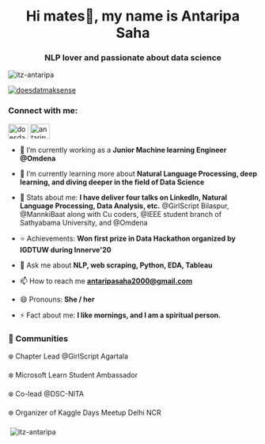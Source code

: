 <h1 align="center">Hi mates👋, my name is Antaripa Saha</h1>
<h3 align="center">NLP lover and passionate about data science</h3>

<p align="left"> <img src="https://komarev.com/ghpvc/?username=itz-antaripa&label=Profile%20views&color=0e75b6&style=flat" alt="itz-antaripa" /> </p>
<p align="left"> <a href="https://twitter.com/doesdatmaksense" target="blank"><img src="https://img.shields.io/twitter/follow/doesdatmaksense?logo=twitter&style=for-the-badge" alt="doesdatmaksense" /></a> </p>

<h3 align="left">Connect with me:</h3>
<p align="left">
<a href="https://twitter.com/doesdatmaksense" target="blank"><img align="center" src="https://cdn.jsdelivr.net/npm/simple-icons@3.0.1/icons/twitter.svg" alt="doesdatmaksense" height="30" width="40" /></a>
<a href="https://linkedin.com/in/antaripa saha" target="blank"><img align="center" src="https://cdn.jsdelivr.net/npm/simple-icons@3.0.1/icons/linkedin.svg" alt="antaripa saha" height="30" width="40" /></a>
</p>

- 🔭 I’m currently working as a **Junior Machine learning Engineer @Omdena**

- 🌱 I’m currently learning more about **Natural Language Processing, deep learning, and diving deeper in the field of Data Science**

- :star2: Stats about me: **I have deliver four talks on LinkedIn, Natural Language Processing, Data Analysis, etc.** @GirlScript Bilaspur, @MannkiBaat along with Cu coders, @IEEE student branch of Sathyabama University, and @Omdena

- :star: Achievements: **Won first prize in Data Hackathon organized by IGDTUW during Innerve'20**

- 💬 Ask me about **NLP, web scraping, Python, EDA, Tableau**

- 📫 How to reach me **antaripasaha2000@gmail.com**

- 😄 Pronouns: **She / her**

- ⚡ Fact about me: **I like mornings, and I am a spiritual person.**

### :school_satchel: Communities
:snowflake: Chapter Lead @GirlScript Agartala

:snowflake: Microsoft Learn Student Ambassador

:snowflake: Co-lead @DSC-NITA

:snowflake: Organizer of Kaggle Days Meetup Delhi NCR


<p>&nbsp;<img align="center" src="https://github-readme-stats.vercel.app/api?username=itz-antaripa&show_icons=true&locale=en" alt="itz-antaripa" /></p>
